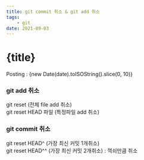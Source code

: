 ```yaml
---
title: git commit 취소 & git add 취소
tags: 
    - git
date: 2021-09-03
---
```

# {title}
Posting : {new Date(date).toISOString().slice(0, 10)}

<div class="markdown-body">

### git add 취소 ###
git reset (전체 file add 취소)   
git reset HEAD 파일 (특정파일 add 취소)   

### git commit 취소 ###
git reset HEAD^ (가장 최신 커밋 1개취소)   
git reset HEAD^^ (가장 최신 커밋 2개취소) : 꺽쇠만큼 취소   

</div>